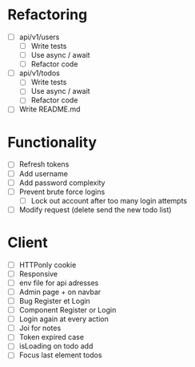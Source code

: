 # Refactoring

* [ ] api/v1/users
  * [ ] Write tests
  * [ ] Use async / await
  * [ ] Refactor code
* [ ] api/v1/todos
  * [ ] Write tests
  * [ ] Use async / await
  * [ ] Refactor code
* [ ] Write README.md

# Functionality

* [ ] Refresh tokens
* [ ] Add username
* [ ] Add password complexity
* [ ] Prevent brute force logins
  * [ ] Lock out account after too many login attempts
* [ ] Modify request (delete send the new todo list)

# Client

* [ ] HTTPonly cookie
* [ ] Responsive 
* [ ] env file for api adresses
* [ ] Admin page + on navbar
* [ ] Bug Register et Login
* [ ] Component Register or Login
* [ ] Login again at every action
* [ ] Joi for notes
* [ ] Token expired case
* [ ] isLoading on todo add
* [ ] Focus last element todos
